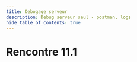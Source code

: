 ```yaml
---
title: Debogage serveur
description: Debug serveur seul - postman, logs
hide_table_of_contents: true
---
```


# Rencontre 11.1


